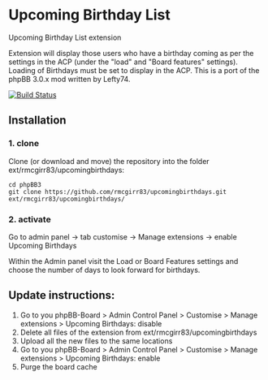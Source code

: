 Upcoming Birthday List
===============

Upcoming Birthday List extension

Extension will display those users who have a birthday coming as per the settings in the ACP (under the "load" and "Board features" settings).  Loading of Birthdays must be set to display in the ACP.  This is a port of the phpBB 3.0.x mod written by Lefty74.

[![Build Status](https://travis-ci.org/rmcgirr83/upcomingbirthdays.svg?branch=master)](https://travis-ci.org/rmcgirr83/upcomingbirthdays)

## Installation

### 1. clone
Clone (or download and move) the repository into the folder ext/rmcgirr83/upcomingbirthdays:

```
cd phpBB3
git clone https://github.com/rmcgirr83/upcomingbirthdays.git ext/rmcgirr83/upcomingbirthdays/
```

### 2. activate
Go to admin panel -> tab customise -> Manage extensions -> enable Upcoming Birthdays

Within the Admin panel visit the Load or Board Features settings and choose the number of days to look forward for birthdays.

## Update instructions:
1. Go to you phpBB-Board > Admin Control Panel > Customise > Manage extensions > Upcoming Birthdays: disable
2. Delete all files of the extension from ext/rmcgirr83/upcomingbirthdays
3. Upload all the new files to the same locations
4. Go to you phpBB-Board > Admin Control Panel > Customise > Manage extensions > Upcoming Birthdays: enable
5. Purge the board cache